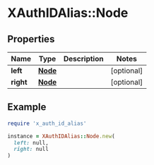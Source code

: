 # XAuthIDAlias::Node

## Properties

| Name | Type | Description | Notes |
| ---- | ---- | ----------- | ----- |
| **left** | [**Node**](Node.md) |  | [optional] |
| **right** | [**Node**](Node.md) |  | [optional] |

## Example

```ruby
require 'x_auth_id_alias'

instance = XAuthIDAlias::Node.new(
  left: null,
  right: null
)
```

